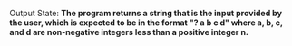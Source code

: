 Output State: **The program returns a string that is the input provided by the user, which is expected to be in the format "? a b c d" where a, b, c, and d are non-negative integers less than a positive integer n.**